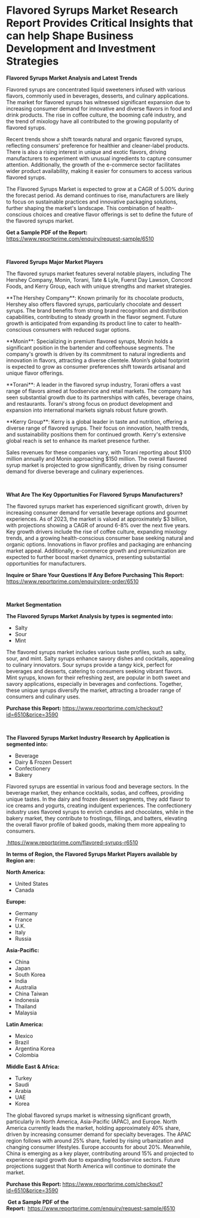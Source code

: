 <p><h1>Flavored Syrups Market Research Report Provides Critical Insights that can help Shape Business Development and Investment Strategies</h1></p><p><strong>Flavored Syrups Market Analysis and Latest Trends</strong></p>
<p><p>Flavored syrups are concentrated liquid sweeteners infused with various flavors, commonly used in beverages, desserts, and culinary applications. The market for flavored syrups has witnessed significant expansion due to increasing consumer demand for innovative and diverse flavors in food and drink products. The rise in coffee culture, the booming café industry, and the trend of mixology have all contributed to the growing popularity of flavored syrups.</p><p>Recent trends show a shift towards natural and organic flavored syrups, reflecting consumers’ preference for healthier and cleaner-label products. There is also a rising interest in unique and exotic flavors, driving manufacturers to experiment with unusual ingredients to capture consumer attention. Additionally, the growth of the e-commerce sector facilitates wider product availability, making it easier for consumers to access various flavored syrups.</p><p>The Flavored Syrups Market is expected to grow at a CAGR of 5.00% during the forecast period. As demand continues to rise, manufacturers are likely to focus on sustainable practices and innovative packaging solutions, further shaping the market's landscape. This combination of health-conscious choices and creative flavor offerings is set to define the future of the flavored syrups market.</p></p>
<p><strong>Get a Sample PDF of the Report:&nbsp;</strong> <a href="https://www.reportprime.com/enquiry/request-sample/6510?utm_campaign=4520&utm_medium=2&utm_source=Github&utm_content=ia&utm_term=15052025&utm_id=flavored-syrups">https://www.reportprime.com/enquiry/request-sample/6510</a></p>
<p>&nbsp;</p>
<p><strong>Flavored Syrups Major Market Players</strong></p>
<p><p>The flavored syrups market features several notable players, including The Hershey Company, Monin, Torani, Tate & Lyle, Fuerst Day Lawson, Concord Foods, and Kerry Group, each with unique strengths and market strategies.</p><p>**The Hershey Company**: Known primarily for its chocolate products, Hershey also offers flavored syrups, particularly chocolate and dessert syrups. The brand benefits from strong brand recognition and distribution capabilities, contributing to steady growth in the flavor segment. Future growth is anticipated from expanding its product line to cater to health-conscious consumers with reduced sugar options.</p><p>**Monin**: Specializing in premium flavored syrups, Monin holds a significant position in the bartender and coffeehouse segments. The company's growth is driven by its commitment to natural ingredients and innovation in flavors, attracting a diverse clientele. Monin’s global footprint is expected to grow as consumer preferences shift towards artisanal and unique flavor offerings.</p><p>**Torani**: A leader in the flavored syrup industry, Torani offers a vast range of flavors aimed at foodservice and retail markets. The company has seen substantial growth due to its partnerships with cafés, beverage chains, and restaurants. Torani's strong focus on product development and expansion into international markets signals robust future growth.</p><p>**Kerry Group**: Kerry is a global leader in taste and nutrition, offering a diverse range of flavored syrups. Their focus on innovation, health trends, and sustainability positions them for continued growth. Kerry's extensive global reach is set to enhance its market presence further.</p><p>Sales revenues for these companies vary, with Torani reporting about $100 million annually and Monin approaching $150 million. The overall flavored syrup market is projected to grow significantly, driven by rising consumer demand for diverse beverage and culinary experiences.</p></p>
<p>&nbsp;</p>
<p><strong>What Are The Key Opportunities For Flavored Syrups Manufacturers?</strong></p>
<p><p>The flavored syrups market has experienced significant growth, driven by increasing consumer demand for versatile beverage options and gourmet experiences. As of 2023, the market is valued at approximately $3 billion, with projections showing a CAGR of around 6-8% over the next five years. Key growth drivers include the rise of coffee culture, expanding mixology trends, and a growing health-conscious consumer base seeking natural and organic options. Innovations in flavor profiles and packaging are enhancing market appeal. Additionally, e-commerce growth and premiumization are expected to further boost market dynamics, presenting substantial opportunities for manufacturers.</p></p>
<p><strong>Inquire or Share Your Questions If Any Before Purchasing This Report:</strong> <a href="https://www.reportprime.com/enquiry/pre-order/6510?utm_campaign=4520&utm_medium=2&utm_source=Github&utm_content=ia&utm_term=15052025&utm_id=flavored-syrups">https://www.reportprime.com/enquiry/pre-order/6510</a></p>
<p>&nbsp;</p>
<p><strong>Market Segmentation</strong></p>
<p><strong>The Flavored Syrups Market Analysis by types is segmented into:</strong></p>
<p><ul><li>Salty</li><li>Sour</li><li>Mint</li></ul></p>
<p><p>The flavored syrups market includes various taste profiles, such as salty, sour, and mint. Salty syrups enhance savory dishes and cocktails, appealing to culinary innovators. Sour syrups provide a tangy kick, perfect for beverages and desserts, catering to consumers seeking vibrant flavors. Mint syrups, known for their refreshing zest, are popular in both sweet and savory applications, especially in beverages and confections. Together, these unique syrups diversify the market, attracting a broader range of consumers and culinary uses.</p></p>
<p><strong>Purchase this Report:&nbsp;</strong><a href="https://www.reportprime.com/checkout?id=6510&price=3590&utm_campaign=4520&utm_medium=2&utm_source=Github&utm_content=ia&utm_term=15052025&utm_id=flavored-syrups">https://www.reportprime.com/checkout?id=6510&price=3590</a></p>
<p>&nbsp;</p>
<p><strong>The Flavored Syrups Market Industry Research by Application is segmented into:</strong></p>
<p><ul><li>Beverage</li><li>Dairy & Frozen Dessert</li><li>Confectionery</li><li>Bakery</li></ul></p>
<p><p>Flavored syrups are essential in various food and beverage sectors. In the beverage market, they enhance cocktails, sodas, and coffees, providing unique tastes. In the dairy and frozen dessert segments, they add flavor to ice creams and yogurts, creating indulgent experiences. The confectionery industry uses flavored syrups to enrich candies and chocolates, while in the bakery market, they contribute to frostings, fillings, and batters, elevating the overall flavor profile of baked goods, making them more appealing to consumers.</p></p>
<p><a href="https://www.reportprime.com/flavored-syrups-r6510?utm_campaign=4520&utm_medium=2&utm_source=Github&utm_content=ia&utm_term=15052025&utm_id=flavored-syrups">&nbsp;https://www.reportprime.com/flavored-syrups-r6510</a></p>
<p><strong>In terms of Region, the Flavored Syrups Market Players available by Region are:</strong></p>
<p>
    <p> <strong> North America: </strong>
        <ul>
            <li>United States</li>
            <li>Canada</li>
        </ul>
        </p> 
    <p> <strong> Europe: </strong>
        <ul>
            <li>Germany</li>
            <li>France</li>
            <li>U.K.</li>
            <li>Italy</li>
            <li>Russia</li>
        </ul>
        </p> 
    <p> <strong> Asia-Pacific: </strong>
        <ul>
            <li>China</li>
            <li>Japan</li>
            <li>South Korea</li>
            <li>India</li>
            <li>Australia</li>
            <li>China Taiwan</li>
            <li>Indonesia</li>
            <li>Thailand</li>
            <li>Malaysia</li>
        </ul>
        </p> 
    <p> <strong> Latin America: </strong>
        <ul>
            <li>Mexico</li>
            <li>Brazil</li>
            <li>Argentina Korea</li>
            <li>Colombia</li>
        </ul>
        </p> 
    <p> <strong> Middle East & Africa: </strong>
        <ul>
            <li>Turkey</li>
            <li>Saudi</li>
            <li>Arabia</li>
            <li>UAE</li>
            <li>Korea</li>
        </ul>
    </p>
    </p>
<p><p>The global flavored syrups market is witnessing significant growth, particularly in North America, Asia-Pacific (APAC), and Europe. North America currently leads the market, holding approximately 40% share, driven by increasing consumer demand for specialty beverages. The APAC region follows with around 25% share, fueled by rising urbanization and changing consumer lifestyles. Europe accounts for about 20%. Meanwhile, China is emerging as a key player, contributing around 15% and projected to experience rapid growth due to expanding foodservice sectors. Future projections suggest that North America will continue to dominate the market.</p></p>
<p><strong>Purchase this Report: </strong><a href="https://www.reportprime.com/checkout?id=6510&price=3590&utm_campaign=4520&utm_medium=2&utm_source=Github&utm_content=ia&utm_term=15052025&utm_id=flavored-syrups">https://www.reportprime.com/checkout?id=6510&price=3590</a></p>
<p>&nbsp;<strong>Get a Sample PDF of the Report:&nbsp;&nbsp;</strong><a href="https://www.reportprime.com/enquiry/request-sample/6510?utm_campaign=4520&utm_medium=2&utm_source=Github&utm_content=ia&utm_term=15052025&utm_id=flavored-syrups">https://www.reportprime.com/enquiry/request-sample/6510</a></p>
<p><strong></strong></p>
<p><p></p><p></p><p></p></p>